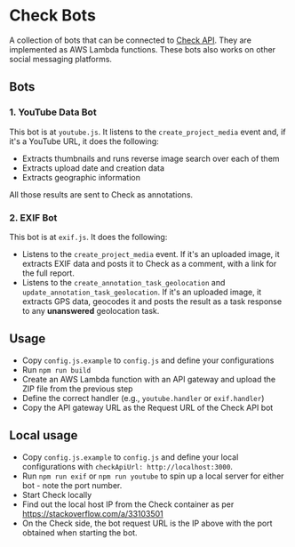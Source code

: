 # Check Bots

A collection of bots that can be connected to [Check API](https://github.com/meedan/check-api). They are implemented as AWS Lambda functions.
These bots also works on other social messaging platforms. 

## Bots

### 1. YouTube Data Bot

This bot is at `youtube.js`. It listens to the `create_project_media` event and, if it's a YouTube URL, it does the following:

* Extracts thumbnails and runs reverse image search over each of them
* Extracts upload date and creation data
* Extracts geographic information

All those results are sent to Check as annotations.

### 2. EXIF Bot

This bot is at `exif.js`. It does the following:

* Listens to the `create_project_media` event. If it's an uploaded image, it extracts EXIF data and posts it to Check as a comment, with a link for the full report.
* Listens to the `create_annotation_task_geolocation` and `update_annotation_task_geolocation`. If it's an uploaded image, it extracts GPS data, geocodes it and posts the result as a task response to any **unanswered** geolocation task.

## Usage

* Copy `config.js.example` to `config.js` and define your configurations
* Run `npm run build`
* Create an AWS Lambda function with an API gateway and upload the ZIP file from the previous step
* Define the correct handler (e.g., `youtube.handler` or `exif.handler`)
* Copy the API gateway URL as the Request URL of the Check API bot

## Local usage

* Copy `config.js.example` to `config.js` and define your local configurations with `checkApiUrl: http://localhost:3000`.
* Run `npm run exif` or `npm run youtube` to spin up a local server for either bot - note the port number.
* Start Check locally
* Find out the local host IP from the Check container as per https://stackoverflow.com/a/33103501
* On the Check side, the bot request URL is the IP above with the port obtained when starting the bot.
